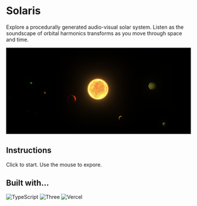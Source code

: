 # Solaris
Explore a procedurally generated audio-visual solar system. Listen as the soundscape of orbital harmonics transforms as you move through space and time.

![readme](banner.png)

## Instructions
Click to start. Use the mouse to expore.

## Built with...
![TypeScript][ts-badge]
![Three][three-badge]
![Vercel][vercel-badge]
<!-- ![Vite][vite-badge] -->


[ts-badge]: https://img.shields.io/badge/typescript-%23007ACC.svg?style=for-the-badge&logo=typescript&logoColor=white
[vercel-badge]: https://img.shields.io/badge/vercel-%23000000.svg?style=for-the-badge&logo=vercel&logoColor=white
[three-badge]: https://img.shields.io/badge/threejs-black?style=for-the-badge&logo=three.js&logoColor=white
<!-- [vite-badge]: https://img.shields.io/badge/Next-black?style=for-the-badge&logo=next.js&logoColor=white -->